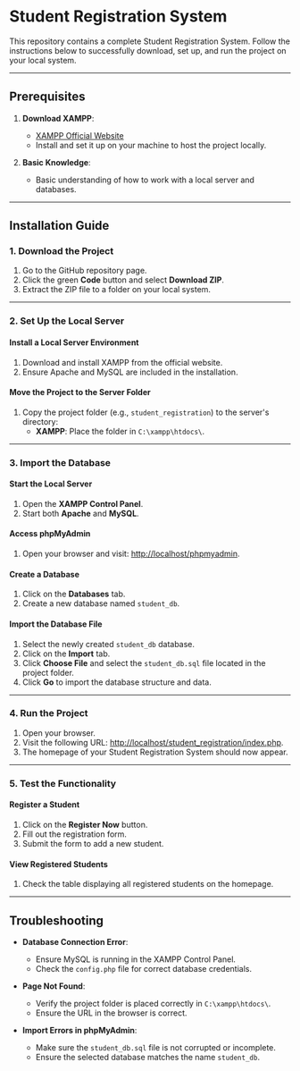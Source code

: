# Student Registration System

This repository contains a complete Student Registration System. Follow the instructions below to successfully download, set up, and run the project on your local system.

---

## Prerequisites

1. **Download XAMPP**:
   - [XAMPP Official Website](https://www.apachefriends.org/index.html)
   - Install and set it up on your machine to host the project locally.

2. **Basic Knowledge**:
   - Basic understanding of how to work with a local server and databases.

---

## Installation Guide

### 1. Download the Project

1. Go to the GitHub repository page.
2. Click the green **Code** button and select **Download ZIP**.
3. Extract the ZIP file to a folder on your local system.

---

### 2. Set Up the Local Server

#### Install a Local Server Environment

1. Download and install XAMPP from the official website.
2. Ensure Apache and MySQL are included in the installation.

#### Move the Project to the Server Folder

1. Copy the project folder (e.g., `student_registration`) to the server's directory:
   - **XAMPP**: Place the folder in `C:\xampp\htdocs\`.

---

### 3. Import the Database

#### Start the Local Server

1. Open the **XAMPP Control Panel**.
2. Start both **Apache** and **MySQL**.

#### Access phpMyAdmin

1. Open your browser and visit: [http://localhost/phpmyadmin](http://localhost/phpmyadmin).

#### Create a Database

1. Click on the **Databases** tab.
2. Create a new database named `student_db`.

#### Import the Database File

1. Select the newly created `student_db` database.
2. Click on the **Import** tab.
3. Click **Choose File** and select the `student_db.sql` file located in the project folder.
4. Click **Go** to import the database structure and data.

---

### 4. Run the Project

1. Open your browser.
2. Visit the following URL: [http://localhost/student_registration/index.php](http://localhost/student_registration/index.php).
3. The homepage of your Student Registration System should now appear.

---

### 5. Test the Functionality

#### Register a Student

1. Click on the **Register Now** button.
2. Fill out the registration form.
3. Submit the form to add a new student.

#### View Registered Students

1. Check the table displaying all registered students on the homepage.

---

## Troubleshooting

- **Database Connection Error**:
  - Ensure MySQL is running in the XAMPP Control Panel.
  - Check the `config.php` file for correct database credentials.

- **Page Not Found**:
  - Verify the project folder is placed correctly in `C:\xampp\htdocs\`.
  - Ensure the URL in the browser is correct.

- **Import Errors in phpMyAdmin**:
  - Make sure the `student_db.sql` file is not corrupted or incomplete.
  - Ensure the selected database matches the name `student_db`.

